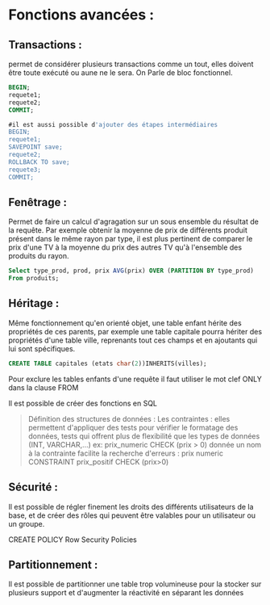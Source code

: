 # Fonctions avancées :
## Transactions :
permet de considérer plusieurs transactions comme un tout, elles doivent être toute exécuté ou aune ne le sera. On Parle de bloc fonctionnel.

```sql
BEGIN;
requete1;
requete2;
COMMIT;

#il est aussi possible d'ajouter des étapes intermédiaires
BEGIN;
requete1;
SAVEPOINT save;
requete2;
ROLLBACK TO save;
requete3;
COMMIT;
```
## Fenêtrage :
Permet de faire un calcul d'agragation sur un sous ensemble du résultat de la requête. Par exemple obtenir la moyenne de prix de différents produit présent dans le même rayon par type, il est plus pertinent de comparer le prix d'une TV à la moyenne du prix des autres TV qu'à l'ensemble des produits du rayon.

```sql
Select type_prod, prod, prix AVG(prix) OVER (PARTITION BY type_prod)
From produits;
```

## Héritage :
Même fonctionnement qu'en orienté objet, une table enfant hérite des propriétés de ces parents, par exemple une table capitale pourra hériter des propriétés d'une table ville, reprenants tout ces champs et en ajoutants qui lui sont spécifiques.

```sql
CREATE TABLE capitales (etats char(2))INHERITS(villes);
```
Pour exclure les tables enfants d'une requête il faut utiliser le mot clef ONLY dans la clause FROM

Il est possible de créer des fonctions en SQL

> Définition des structures de données :
> Les contraintes : elles permettent d'appliquer des tests pour vérifier le formatage des données, tests qui offrent plus de flexibilité que les types de données (INT, VARCHAR,...)
> ex: prix_numeric CHECK (prix > 0)
> donnée un nom à la contrainte facilite la recherche d'erreurs :
> prix numeric CONSTRAINT prix_positif CHECK (prix>0)

## Sécurité :
Il est possible de régler finement les droits des différents utilisateurs de la base, et de créer des rôles qui peuvent être valables pour un utilisateur ou un groupe.

CREATE POLICY
Row Security Policies

## Partitionnement :
Il est possible de partitionner une table trop volumineuse pour la stocker sur plusieurs support et d'augmenter la réactivité en séparant les données
<!--stackedit_data:
eyJoaXN0b3J5IjpbODQyODEyNDE2XX0=
-->